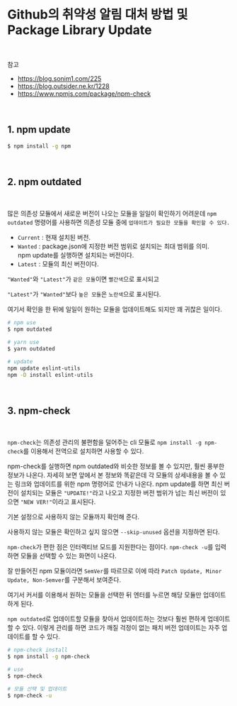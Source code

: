 # Github의 취약성 알림 대처 방법 및 Package Library Update

<br/>

참고

- https://blog.sonim1.com/225
- https://blog.outsider.ne.kr/1228
- https://www.npmjs.com/package/npm-check

<br/>
 
## 1. npm update

```sh
$ npm install -g npm
```

<br/>

## 2. npm outdated

<br/>

많은 의존성 모듈에서 새로운 버전이 나오는 모듈을 일일이 확인하기 어려운데
`npm outdated` 명령어를 사용하면 의존성 모듈 중에 `업데이트가 필요한 모듈을 확인할 수 있다.`

- `Current` : 현재 설치된 버전.
- `Wanted` : package.json에 지정한 버전 범위로 설치되는 최대 범위를 의미.<br/>
  npm update를 실행하면 설치되는 버전이다.
- `Latest` : 모듈의 최신 버전이다.

`"Wanted"`와 `"Latest"`가 `같은 모듈`이면 `빨간색`으로 표시되고

`"Latest"`가 `"Wanted"`보다 `높은 모듈`은 `노란색`으로 표시된다.

여기서 확인을 한 뒤에 일일이 원하는 모듈을 업데이트해도 되지만 꽤 귀찮은 일이다.

```sh
# npm use
$ npm outdated

# yarn use
$ yarn outdated

# update
npm update eslint-utils
npm -D install eslint-utils
```

<br/>

## 3. npm-check

<br/>

`npm-check`는 의존성 관리의 불편함을 덜어주는 cli 모듈로
`npm install -g npm-check`를 이용해서 전역으로 설치하면 사용할 수 있다.

npm-check를 실행하면 npm outdated와 비슷한 정보를 볼 수 있지만, 훨씬 풍부한 정보가 나온다.
자세히 보면 앞에서 본 정보와 똑같은데 각 모듈의 상세내용을 볼 수 있는 링크와 업데이트를 위한 npm 명령어로 안내가 나온다.
npm update를 하면 최신 버전이 설치되는 모듈은 `"UPDATE!"`라고 나오고 지정한 버전 범위가 넘는 최신 버전이 있으면 `"NEW VER!"`이라고 표시된다.

기본 설정으로 사용하지 않는 모듈까지 확인해 준다.

사용하지 않는 모듈은 확인하고 싶지 않으면 `--skip-unused` 옵션을 지정하면 된다.

`npm-check`가 편한 점은 인터랙티브 모드를 지원한다는 점이다.
`npm-check -u`를 입력하면 모듈을 선택할 수 있는 화면이 나온다.

잘 만들어진 npm 모듈이라면 `SemVer`를 따르므로 이에 따라 `Patch Update, Minor Update, Non-Semver`를 구분해서 보여준다.

여기서 커서를 이용해서 원하는 모듈을 선택한 뒤 엔터를 누르면 해당 모듈만 업데이트하게 된다.

`npm outdated`로 업데이트할 모듈을 찾아서 업데이트하는 것보다 훨씬 편하게 업데이트할 수 있다.
이렇게 관리를 하면 코드가 깨질 걱정이 없는 패치 버전 업데이트는 자주 업데이트를 할 수 있다.

```sh
# npm-check install
$ npm install -g npm-check

# use
$ npm-check

# 모듈 선택 및 업데이트
$ npm-check -u
```

<br/>
